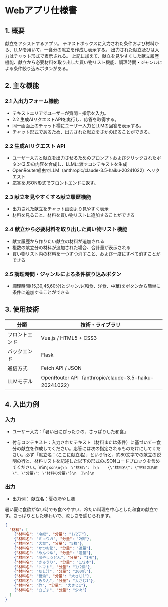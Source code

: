 # Webアプリ仕様書

## 1. 概要

献立をアシストするアプリ。
テキストボックスに入力された条件および材料から、LLMを用いて、一食分の献立を作成し表示する。
出力された献立及びは入力はチャット形式で表示される。
上記に加えて、献立を見やすくした献立履歴機能、献立から必要材料を取り出した買い物リスト機能、調理時間・ジャンルによる条件絞り込みボタンがある。

## 2. 主な機能

### 2.1 入出力フォーム機能
- テキストエリアでユーザーが質問・指示を入力。
- 2.2 生成AIリクエストAPIを実行し、応答を取得する。
- 同一画面上のチャット欄にユーザー入力とLLMの回答を表示する。
- チャット形式であるため、出力された献立をさかのぼることができる。

### 2.2 生成AIリクエスト API
- ユーザー入力と献立を出力させるためのプロンプトおよびクリックされたボタン(2.5)の内容を合成し、LLMに渡すコンテキストを生成
- OpenRouter経由でLLM（anthropic/claude-3.5-haiku-20241022）へリクエスト
- 応答をJSON形式でフロントエンドに返す。

### 2.3 献立を見やすくする献立履歴機能
- 出力された献立をチャット画面より見やすく表示
- 材料を見ること、材料を買い物リストに追加することができる

### 2.4 献立から必要材料を取り出した買い物リスト機能
- 献立履歴から作りたい献立の材料が追加される
- 複数の献立分の材料が追加された場合、合計量が表示される
- 買い物リスト内の材料を一つずつ消すこと、および一度にすべて消すことができる

### 2.5 調理時間・ジャンルによる条件絞り込みボタン
- 調理時間(15,30,45,60分)とジャンル(和食、洋食、中華)をボタンから簡単に条件に追加することができる

## 3. 使用技術

| 分類         | 技術・ライブラリ |
|--------------|------------------|
| フロントエンド | Vue.js / HTML5 + CSS3 |
| バックエンド  | Flask |
| 通信方式     | Fetch API / JSON |
| LLMモデル    | OpenRouter API（anthropic/claude-3.5-haiku-20241022） |

## 4. 入出力例

### 入力
- ユーザー入力：「暑い日にぴったりの、さっぱりした和食」

- 付与コンテキスト：入力されたテキスト（材料または条件）に基づいて一食分の献立を作成してください。応答には次の指定されるものだけにしてください。必ず「献立名：(ここに献立名)」という行と、約80文字での献立の説明の行と、材料リストを記述した以下の形式のJSONコードブロックを含めてください。\n\n```json\n{\n  \"材料\": [\n    {\"材料名\": \"材料の名前\", \"分量\": \"材料の分量\"}\n  ]\n}\n```

### 出力

- 出力例：
献立名：夏の冷やし膳

暑い夏に食欲がない時でも食べやすい、冷たい料理を中心とした和食の献立です。さっぱりとした味わいで、涼しさを感じられます。

```json
{
  "材料": [
    {"材料名": "冷奴", "分量": "1/2丁"},
    {"材料名": "ミョウガ", "分量": "2個"},
    {"材料名": "大葉", "分量": "5枚"},
    {"材料名": "かつお節", "分量": "適量"},
    {"材料名": "めんつゆ", "分量": "適量"},
    {"材料名": "冷やしうどん", "分量": "1玉"},
    {"材料名": "きゅうり", "分量": "1/2本"},
    {"材料名": "トマト", "分量": "1/2個"},
    {"材料名": "だし汁", "分量": "200ml"},
    {"材料名": "醤油", "分量": "大さじ1"},
    {"材料名": "みりん", "分量": "大さじ1"},
    {"材料名": "酢", "分量": "大さじ1"},
    {"材料名": "白ごま", "分量": "少々"}
  ]
}
```
